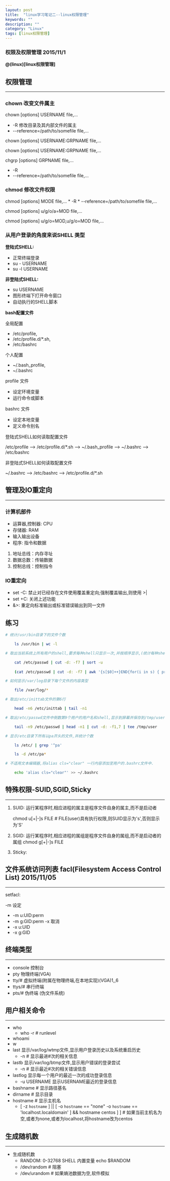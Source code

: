 ```yaml
---
layout: post
title:  "linux学习笔记二--linux权限管理"
keywords: ""
description: ""
category: "Linux" 
tags: [linux权限管理]
---
```



### 权限及权限管理 2015/11/1

**@(linux)[linux权限管理]**


## 权限管理 
---

### chown 改变文件属主

> 
chown [options] USERNAME file,...
>
* -R 修改目录及其内部文件的属主
* --reference=/path/to/somefile file,...
>
chown [options] USERNAME:GRPNAME file,...
>
chown [options] USERNAME:GRPNAME file,...
>
chgrp [options] GRPNAME file,... 
>
* -R 
* --reference=/path/to/somefile file,...

### chmod 修改文件权限

>
chmod [options] MODE file,...
	* -R 
	* --reference=/path/to/somefile file,...
>	
chmod [options] u/g/o/a=MOD file,...
>
chmod [options] u/g/o=MOD,u/g/o=MOD file,...

<!-- more -->

### 从用户登录的角度来说SHELL 类型

**登陆式SHELL:**
>
* 正常终端登录
* su - USERNAME
* su -l USERNAME 


**非登陆式SHELL:**
>
* su USERNAME 
* 图形终端下打开命令窗口
* 自动执行的SHELL脚本


**bash配置文件**

全局配置
>
- /etc/profile, 
- /etc/profile.d/*.sh, 
- /etc/bashrc

个人配置
>
- ~/.bash_profile, 
- ~/.bashrc

profile 文件
>
* 设定环境变量
* 运行命令或脚本

bashrc 文件
>
* 设定本地变量
* 定义命令别名


登陆式SHELL如何读取配置文件
>
/etc/profile --> /etc/profile.d/*.sh --> ~/.bash_profile --> ~/.bashrc --> /etc/bashrc

非登陆式SHELL如何读取配置文件
>
~/.bashrc --> /etc/bashrc --> /etc/profile.d/*.sh

## 管理及IO重定向
---

### 计算机部件

>
* 运算器,控制器: CPU
* 存储器: RAM
* 输入输出设备
* 程序: 指令和数据
>	
1. 地址总线：内存寻址
2. 数据总数：传输数据
3. 控制总线：控制指令

### IO重定向

>
* set -C: 禁止对已经存在文件使用覆盖重定向;强制覆盖输出,则使用 >|
* set +C: 关闭上述功能
* &>: 重定向标准输出或标准错误输出到同一文件


## 练习

```bash 
# 统计/usr/bin目录下的文件个数

	ls /usr/bin | wc -l 

# 取出当前系统上所有用户的shell,要求每种shell只显示一次,并按顺序显示,(统计每种shell出现的次数)

	cat /etc/passwd | cut -d: -f7 | sort -u
	
	(cat /etc/passwd | cut -d: -f7 | awk '{s[$0]++}END{for(i in s) { print i"\t" s[i] | "sort -k2" ;}}')

# 如何显示/var/log目录下每个文件的内容类型

	file /var/log/*

# 取出/etc/inittab文件的第6行

	head -n6 /etc/inittab | tail -n1

# 取出/etc/passwd文件中倒数第9个用户的用户名和shell,显示到屏幕并保存到/tmp/user文件

	tail -n9 /etc/passwd | head -n1 | cut -d: -f1,7 | tee /tmp/user

# 显示/etc目录下所有以pa开头的文件,并统计个数

	ls /etc/ | grep '^pa'

	ls -d /etc/pa*

# 不适用文本编辑器,将alias cls="clear" 一行内容添加至用户的.bashrc文件中.

	echo 'alias cls="clear"' >> ~/.bashrc 

```


## 特殊权限-SUID,SGID,Sticky
---

1. SUID: 运行某程序时,相应进程的属主是程序文件自身的属主,而不是启动者

	chmod u[+|-]s FILE # FILE(user)具有执行权限,则SUID显示为's',否则显示为'S'
2. SGID: 运行某程序时,相应进程的属组是程序文件自身的属组,而不是启动者的属组
		chmod g[+|-]s FILE 

3. Sticky:

## 文件系统访问列表 facl(Filesystem Access Control List) 2015/11/05
---

setfacl:
>
-m 设定
- -m u:UID:perm
- -m g:GID:perm 
-x 取消
- -x u:UID
- -x g:GID

## 终端类型
---
 
>
- console 控制台
- pty 物理终端(VGA)
- tty/# 虚拟终端(附属在物理终端,在本地实现)(VGA)1,,6
- ttys/# 串行终端
- pts/# 伪终端 (伪文件系统)

## 用户相关命令
---

>
- who
	* who -r # runlevel
- whoami
- w 
- last 显示/var/log/wtmp文件,显示用户登录历史以及系统重启历史
	* -n # 显示最进#次的相关信息
- lastb 显示/var/log/btmp文件,显示用户错误的登录尝试
	* -n # 显示最近#次的相关错误信息
- lastlog 显示每一个用户的最近一次的成功登录信息
	* -u USERNAME 显示USERNAME最近的登录信息
- bashname # 显示路径基名
- dirname  # 显示目录
- hostname # 显示主机名
	* [ -z `hostname` ] || [  -o `hostname` == "none" -o `hostname` == 'localhost.localdomain' ] && hostname centos ] ] # 如果当前主机名为空,或者为none,或者为localhost,将hostname改为centos

## 生成随机数
---

>
- 生成随机数
	* RANDOM: 0-32768 SHELL 内置变量 echo $RANDOM
	* /dev/random # 阻塞
	* /dev/urandom # 如果熵池数据为空,软件模拟


